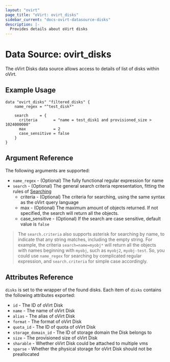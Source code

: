 ```yaml
---
layout: "ovirt"
page_title: "oVirt: ovirt_disks"
sidebar_current: "docs-ovirt-datasource-disks"
description: |-
  Provides details about oVirt disks
---
```


# Data Source: ovirt\_disks

The oVirt Disks data source allows access to details of list of disks within oVirt.

## Example Usage

```hcl
data "ovirt_disks" "filtered_disks" {
    name_regex = "^test_disk*"

    search     = {
	  criteria       = "name = test_disk1 and provisioned_size > 1024000000"
	  max            = 2
	  case_sensitive = false
	}
}
```

## Argument Reference

The following arguments are supported:

* `name_regex` - (Optional) The fully functional regular expression for name
* `search` - (Optional) The general search criteria representation, fitting the rules of [Searching](http://ovirt.github.io/ovirt-engine-api-model/master/#_searching)
    * criteria - (Optional) The criteria for searching, using the same syntax as the oVirt query language
    * max - (Optional) The maximum amount of objects returned. If not specified, the search will return all the objects.
    * case_sensitive - (Optional) If the search are case sensitive, default value is `false`

> The `search.criteria` also supports asterisk for searching by name, to indicate that any string matches, including the empty string. For example, the criteria `search=name=myobj*` will return all the objects with names beginning with `myobj`, such as `myobj2`, `myobj-test`. So, you could use `name_regex` for searching by complicated regular expression, and `search.criteria` for simple case accordingly.

## Attributes Reference

`disks` is set to the wrapper of the found disks. Each item of `disks` contains the following attributes exported:

* `id` - The ID of oVirt Disk
* `name` - The name of oVirt Disk
* `alias` - The alias of oVirt Disk
* `format` - The format of oVirt Disk
* `quota_id` - The ID of quota of oVirt Disk
* `storage_domain_id` - The ID of storage domain the Disk belongs to
* `size` - The provisioned size of oVirt Disk
* `sharable` - Whether oVirt Disk could be attached to multiple vms
* `sparse` - Whether the physical storage for oVirt Disk should not be preallocated